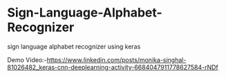 # Sign-Language-Alphabet-Recognizer
sign language alphabet recognizer using keras

Demo Video:-https://www.linkedin.com/posts/monika-singhal-81026482_keras-cnn-deeplearning-activity-6684047911778627584-rNDf
